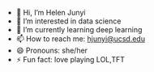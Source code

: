 - 👋 Hi, I’m Helen Junyi
- 👀 I’m interested in data science
- 🌱 I’m currently learning deep learning
- 📫 How to reach me: hjunyi@ucsd.edu
- 😄 Pronouns: she/her
- ⚡ Fun fact: love playing LOL,TFT

<!---
SHEEPQUEEN422/SHEEPQUEEN422 is a ✨ special ✨ repository because its `README.md` (this file) appears on your GitHub profile.
You can click the Preview link to take a look at your changes.
--->
